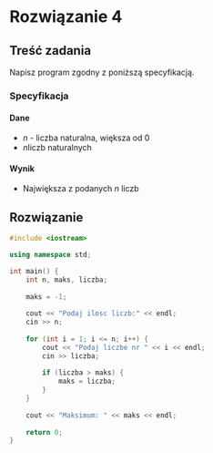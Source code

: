 # Rozwiązanie 4

## Treść zadania

Napisz program zgodny z poniższą specyfikacją.

### Specyfikacja

#### Dane

* $n$ - liczba naturalna, większa od $0$ 
* $n$liczb naturalnych

#### Wynik

* Największa z podanych $n$ liczb

## Rozwiązanie

```cpp
#include <iostream>

using namespace std;

int main() {
    int n, maks, liczba;
    
    maks = -1;
    
    cout << "Podaj ilosc liczb:" << endl;
    cin >> n;
    
    for (int i = 1; i <= n; i++) {
        cout << "Podaj liczbe nr " << i << endl;
        cin >> liczba;
        
        if (liczba > maks) {
            maks = liczba;
        }
    }
    
    cout << "Maksimum: " << maks << endl;
    
    return 0;
}
```
